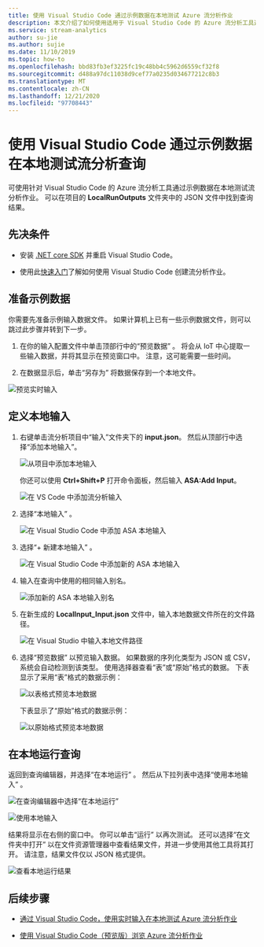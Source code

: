 ```yaml
---
title: 使用 Visual Studio Code 通过示例数据在本地测试 Azure 流分析作业
description: 本文介绍了如何使用适用于 Visual Studio Code 的 Azure 流分析工具通过示例数据在本地测试查询。
ms.service: stream-analytics
author: su-jie
ms.author: sujie
ms.date: 11/10/2019
ms.topic: how-to
ms.openlocfilehash: bbd83fb3ef3225fc19c48bb4c5962d6559cf32f8
ms.sourcegitcommit: d488a97dc11038d9cef77a0235d034677212c8b3
ms.translationtype: MT
ms.contentlocale: zh-CN
ms.lasthandoff: 12/21/2020
ms.locfileid: "97708443"
---
```

# <a name="test-stream-analytics-queries-locally-with-sample-data-using-visual-studio-code"></a>使用 Visual Studio Code 通过示例数据在本地测试流分析查询

可使用针对 Visual Studio Code 的 Azure 流分析工具通过示例数据在本地测试流分析作业。 可以在项目的 **LocalRunOutputs** 文件夹中的 JSON 文件中找到查询结果。

## <a name="prerequisites"></a>先决条件

* 安装 [.NET core SDK](https://dotnet.microsoft.com/download) 并重启 Visual Studio Code。

* 使用此[快速入门](quick-create-visual-studio-code.md)了解如何使用 Visual Studio Code 创建流分析作业。

## <a name="prepare-sample-data"></a>准备示例数据

你需要先准备示例输入数据文件。 如果计算机上已有一些示例数据文件，则可以跳过此步骤并转到下一步。

1. 在你的输入配置文件中单击顶部行中的“预览数据”  。 将会从 IoT 中心提取一些输入数据，并将其显示在预览窗口中。 注意，这可能需要一些时间。

2. 在数据显示后，单击“另存为”  将数据保存到一个本地文件。

 ![预览实时输入](./media/quick-create-visual-studio-code/preview-live-input.png)

## <a name="define-a-local-input"></a>定义本地输入

1. 右键单击流分析项目中“输入”文件夹下的 **input.json**。 然后从顶部行中选择“添加本地输入”。 

    ![从项目中添加本地输入](./media/quick-create-visual-studio-code/add-input-from-project.png)

    你还可以使用 **Ctrl+Shift+P** 打开命令面板，然后输入 **ASA:Add Input**。

   ![在 VS Code 中添加流分析输入](./media/quick-create-visual-studio-code/add-input.png)

2. 选择“本地输入”  。

    ![在 Visual Studio Code 中添加 ASA 本地输入](./media/vscode-local-run/add-local-input.png)

3. 选择“+ 新建本地输入”  。

    ![在 Visual Studio Code 中添加新的 ASA 本地输入](./media/vscode-local-run/add-new-local-input.png)

4. 输入在查询中使用的相同输入别名。

    ![添加新的 ASA 本地输入别名](./media/vscode-local-run/new-local-input-alias.png)

5. 在新生成的 **LocalInput_Input.json** 文件中，输入本地数据文件所在的文件路径。

    ![在 Visual Studio 中输入本地文件路径](./media/vscode-local-run/local-file-path.png)

6. 选择“预览数据”  以预览输入数据。 如果数据的序列化类型为 JSON 或 CSV，系统会自动检测到该类型。 使用选择器查看“表”或“原始”格式的数据。   下表显示了采用“表”格式的数据示例： 

     ![以表格式预览本地数据](./media/vscode-local-run/local-file-preview-table.png)

    下表显示了“原始”格式的数据示例： 

    ![以原始格式预览本地数据](./media/vscode-local-run/local-file-preview-raw.png)

## <a name="run-queries-locally"></a>在本地运行查询

返回到查询编辑器，并选择“在本地运行”  。 然后从下拉列表中选择“使用本地输入”  。

![在查询编辑器中选择“在本地运行”](./media/vscode-local-run/run-locally.png)

![使用本地输入](./media/vscode-local-run/run-locally-use-local-input.png)

结果将显示在右侧的窗口中。 你可以单击“运行”  以再次测试。 还可以选择“在文件夹中打开”  以在文件资源管理器中查看结果文件，并进一步使用其他工具将其打开。 请注意，结果文件仅以 JSON 格式提供。

![查看本地运行结果](./media/vscode-local-run/run-locally-result.png)

## <a name="next-steps"></a>后续步骤

* [通过 Visual Studio Code，使用实时输入在本地测试 Azure 流分析作业](visual-studio-code-local-run-live-input.md)

* [使用 Visual Studio Code（预览版）浏览 Azure 流分析作业](visual-studio-code-explore-jobs.md)
